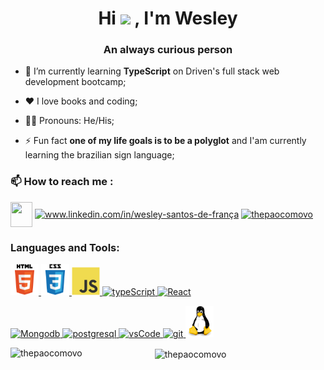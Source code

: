 
<h1 align="center">Hi 
<img style= "width: 30px" src="https://camo.githubusercontent.com/e8e7b06ecf583bc040eb60e44eb5b8e0ecc5421320a92929ce21522dbc34c891/68747470733a2f2f6d656469612e67697068792e636f6d2f6d656469612f6876524a434c467a6361737252346961377a2f67697068792e676966">
, I'm Wesley </h1>
<h3 align="center">An always curious person</h3>


- 🌱 I’m currently learning **TypeScript** on Driven's full stack web development bootcamp;
<!--
- 👀 My next step is learning ;
-->

- ❤️ I love books and coding;

- 🏳️‍🌈 Pronouns: He/His;

- ⚡ Fun fact **one of my life goals is to be a polyglot** and I'am currently learning the brazilian sign language;


<h3 align="left">📫 How to reach me :</h3>
<p align="left">
  
  <a href="mailto:wesleysantos20012001@gmail.com" target="_blank"><img src="https://cdn.iconscout.com/icon/free/png-256/gmail-2981844-2476484.png"  height="40" width="35" align="center" ></a>
<a href="https://www.linkedin.com/in/wesley-web-developer/" target="_blank"><img align="center" src="https://raw.githubusercontent.com/rahuldkjain/github-profile-readme-generator/master/src/images/icons/Social/linked-in-alt.svg" alt="www.linkedin.com/in/wesley-santos-de-frança" height="30" width="40" /></a>
<a href="https://instagram.com/thepaocomovo" target="_blank"><img align="center" src="https://raw.githubusercontent.com/rahuldkjain/github-profile-readme-generator/master/src/images/icons/Social/instagram.svg" alt="thepaocomovo" height="30" width="40" /></a>
</p>

<h3 align="left">Languages and Tools:</h3>
<p align="left"> 
  <a href="https://developer.mozilla.org/pt-BR/docs/Web/HTML" target="_blank" rel="noreferrer"> <img src="https://raw.githubusercontent.com/devicons/devicon/master/icons/html5/html5-original-wordmark.svg" alt="html5" width="45" height="50"/> </a>
  <a href="https://developer.mozilla.org/pt-BR/docs/Web/CSS" target="_blank" rel="noreferrer"> <img src="https://raw.githubusercontent.com/devicons/devicon/master/icons/css3/css3-original-wordmark.svg" alt="css3" width="45" height="50"/> </a>
  <a href="https://developer.mozilla.org/en-US/docs/Web/JavaScript" target="_blank" rel="noreferrer"> <img src="https://raw.githubusercontent.com/devicons/devicon/master/icons/javascript/javascript-original.svg" alt="javascript" width="45" height="45"/> </a> 
  <a href="https://www.typescriptlang.org/" target="_blank" rel="noreferrer"> <img src="https://cdn-icons-png.flaticon.com/512/5968/5968381.png" alt="typeScript" width="45" height="45"/> </a>
 <a href="https://pt-br.reactjs.org/" target="_blank" rel="noreferrer"> <img src="https://seeklogo.com/images/R/react-logo-7B3CE81517-seeklogo.com.png" alt="React" width="50" height="50"/> </a>

  <a href="https://www.mongodb.com/" target="_blank" rel="noreferrer"> <img src="https://infinapps.com/wp-content/uploads/2018/10/mongodb-logo-256x300.png.webp" alt="Mongodb" width="45" height="50"/> </a>
   <a href="https://www.postgresql.org/" target="_blank" rel="noreferrer"> <img src="https://camo.githubusercontent.com/d536b9cc0c533324368535ece721f5424f28eae3ec0e6f3847408948ecacfce6/68747470733a2f2f63646e2e6a7364656c6976722e6e65742f67682f64657669636f6e732f64657669636f6e2f69636f6e732f706f737467726573716c2f706f737467726573716c2d6f726967696e616c2e737667" alt="postgresql" width="45" height="50"/> </a>
  <a href="https://code.visualstudio.com/" target="_blank" rel="noreferrer"> <img src="https://camo.githubusercontent.com/5fa137d222dde7b69acd22c6572a065ce3656e6ffa1f5e88c1b5c7a935af3cc6/68747470733a2f2f63646e2e6a7364656c6976722e6e65742f67682f64657669636f6e732f64657669636f6e2f69636f6e732f7673636f64652f7673636f64652d6f726967696e616c2e737667" alt="vsCode" width="45" height="50"/> </a>
  <a href="https://git-scm.com/" target="_blank" rel="noreferrer"> <img src="https://www.vectorlogo.zone/logos/git-scm/git-scm-icon.svg" alt="git" width="45" height="50"/> </a> 
  <a href="https://www.linux.org/" target="_blank" rel="noreferrer"> <img src="https://raw.githubusercontent.com/devicons/devicon/master/icons/linux/linux-original.svg" alt="linux" width="45" height="50"/> </a> 
  
  
</p>

<!--
```ruby

function WhoAmI(){
  const userName = "Wesley Santos de França";
  const currentEducation = [
    "full stack web development bootcamp - Driven Education",
    "Bachelor of Science and Technology - Federal University of ABC (UFABC, Brazil)"
  ];
  const hobbies = {
    Watch: "Animes",
    Reading: "Fantasy and Sci-Fi Novels",
    study: "languages"
  };
  return {age: 21}
}
  
function getLocation(){
  return "SaoPaulo_Brasil"
}

function Ambitions(){
  beSoftwareEngineer();
  bePolyglot();
  helpAnimals();
  return "vegetarian"
}

```

-->

<p><img style= "width: 45%" align="left" src="https://github-readme-stats.vercel.app/api/top-langs?username=thepaocomovo&show_icons=true&locale=en&layout=compact" alt="thepaocomovo" /></p>

<p>&nbsp;<img style= "width: 45%" align="center" src="https://github-readme-stats.vercel.app/api?username=thepaocomovo&show_icons=true&locale=en" alt="thepaocomovo" /></p>
